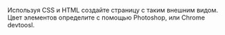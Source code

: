 Используя CSS и HTML создайте страницу с таким внешним видом. Цвет элементов определите с помощью Photoshop, или Chrome devtoosl.
 
